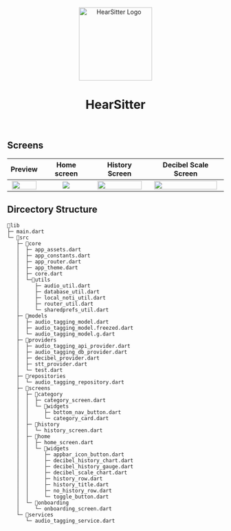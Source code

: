 <br>

<p align="center">
<img src="https://user-images.githubusercontent.com/88659167/229131308-d658434a-cc34-46d0-a3da-4f2cb86272d0.png" width="170px" alt="HearSitter Logo" />
</p>

<h1 align="center">HearSitter</h1>

<br>

## Screens


|Preview                    |   Home screen             |   History Screen           |  Decibel Scale Screen    |
|:-------------------------:|:-------------------------:|:-------------------------:|:-------------------------:|
<img src="https://user-images.githubusercontent.com/88659167/229133364-a701ac23-aea2-409a-9da2-9779c75bbaf2.gif" width='95%'>|<img src="https://user-images.githubusercontent.com/88659167/229136140-da524ef0-1077-4825-bdfd-f0a708de4377.jpg">|<img src="https://user-images.githubusercontent.com/88659167/229135997-da398cfa-0041-447e-b955-cff420323fb6.jpg" width='95%'>|<img src="https://user-images.githubusercontent.com/88659167/229136318-85a5a405-0f1f-41f0-807e-f24a1e4014a3.jpg" width='95%'>


## Dircectory Structure

```
📂lib
├─ main.dart
└─ 📂src
   ├─ 📂core
   │  ├─ app_assets.dart
   │  ├─ app_constants.dart
   │  ├─ app_router.dart
   │  ├─ app_theme.dart
   │  ├─ core.dart
   │  └─📂utils
   │     ├─ audio_util.dart
   │     ├─ database_util.dart
   │     ├─ local_noti_util.dart
   │     ├─ router_util.dart
   │     └─ sharedprefs_util.dart
   ├─ 📂models
   │  ├─ audio_tagging_model.dart
   │  ├─ audio_tagging_model.freezed.dart
   │  └─ audio_tagging_model.g.dart
   ├─ 📂providers
   │  ├─ audio_tagging_api_provider.dart
   │  ├─ audio_tagging_db_provider.dart
   │  ├─ decibel_provider.dart
   │  ├─ stt_provider.dart
   │  └─ test.dart
   ├─ 📂repositories
   │  └─ audio_tagging_repository.dart
   ├─ 📂screens
   │  ├─ 📂category
   │  │  ├─ category_screen.dart
   │  │  └─ 📂widgets
   │  │     ├─ bottom_nav_button.dart
   │  │     └─ category_card.dart
   │  ├─ 📂history
   │  │  └─ history_screen.dart
   │  ├─ 📂home
   │  │  ├─ home_screen.dart
   │  │  └─ 📂widgets
   │  │     ├─ appbar_icon_button.dart
   │  │     ├─ decibel_history_chart.dart
   │  │     ├─ decibel_history_gauge.dart
   │  │     ├─ decibel_scale_chart.dart
   │  │     ├─ history_row.dart
   │  │     ├─ history_title.dart
   │  │     ├─ no_history_row.dart
   │  │     └─ toggle_button.dart
   │  └─ 📂onboarding
   │     └─ onboarding_screen.dart
   └─ 📂services
      └─ audio_tagging_service.dart

```

